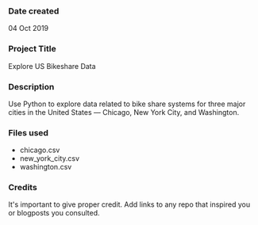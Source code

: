 ### Date created
04 Oct 2019

### Project Title
Explore US Bikeshare Data

### Description
Use Python to explore data related to bike share systems for three major cities in the United States — Chicago, New York City, and Washington.

### Files used
* chicago.csv
* new_york_city.csv
* washington.csv

### Credits
It's important to give proper credit. Add links to any repo that inspired you or blogposts you consulted.
